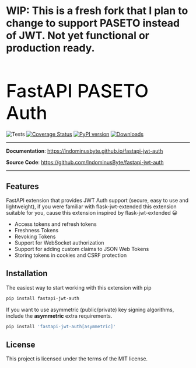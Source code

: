 <h1>
  WIP: This is a fresh fork that I plan to change to support PASETO instead of JWT. Not yet functional or production ready.
</h1>

<h1 align="left" style="margin-bottom: 20px; font-weight: 500; font-size: 50px; color: black;">
  FastAPI PASETO Auth
</h1>

![Tests](https://github.com/IndominusByte/fastapi-jwt-auth/workflows/Tests/badge.svg)
[![Coverage Status](https://coveralls.io/repos/github/IndominusByte/fastapi-jwt-auth/badge.svg?branch=master)](https://coveralls.io/github/IndominusByte/fastapi-jwt-auth?branch=master)
[![PyPI version](https://badge.fury.io/py/fastapi-jwt-auth.svg)](https://badge.fury.io/py/fastapi-jwt-auth)
[![Downloads](https://static.pepy.tech/personalized-badge/fastapi-jwt-auth?period=total&units=international_system&left_color=grey&right_color=brightgreen&left_text=Downloads)](https://pepy.tech/project/fastapi-jwt-auth)

---

**Documentation**: <a href="https://indominusbyte.github.io/fastapi-jwt-auth" target="_blank">https://indominusbyte.github.io/fastapi-jwt-auth</a>

**Source Code**: <a href="https://github.com/IndominusByte/fastapi-jwt-auth" target="_blank">https://github.com/IndominusByte/fastapi-jwt-auth</a>

---

## Features
FastAPI extension that provides JWT Auth support (secure, easy to use and lightweight), if you were familiar with flask-jwt-extended this extension suitable for you, cause this extension inspired by flask-jwt-extended 😀

- Access tokens and refresh tokens
- Freshness Tokens
- Revoking Tokens
- Support for WebSocket authorization
- Support for adding custom claims to JSON Web Tokens
- Storing tokens in cookies and CSRF protection

## Installation
The easiest way to start working with this extension with pip

```bash
pip install fastapi-jwt-auth
```

If you want to use asymmetric (public/private) key signing algorithms, include the <b>asymmetric</b> extra requirements.
```bash
pip install 'fastapi-jwt-auth[asymmetric]'
```

## License
This project is licensed under the terms of the MIT license.
